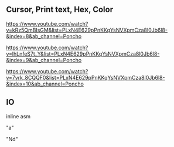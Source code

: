 ## Cursor, Print text, Hex, Color

https://www.youtube.com/watch?v=kRz5QmBIsGM&list=PLxN4E629pPnKKqYsNVXpmCza8l0Jb6l8-&index=8&ab_channel=Poncho

https://www.youtube.com/watch?v=lhLnfeS7t_Y&list=PLxN4E629pPnKKqYsNVXpmCza8l0Jb6l8-&index=9&ab_channel=Poncho

https://www.youtube.com/watch?v=7vrk_8CQQF0&list=PLxN4E629pPnKKqYsNVXpmCza8l0Jb6l8-&index=10&ab_channel=Poncho


## IO
inline asm

"a"


"Nd"


